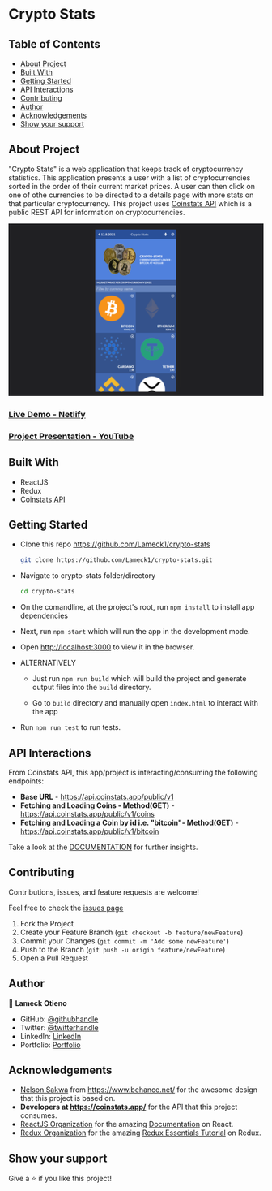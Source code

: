 # Crypto Stats

## Table of Contents

- [About Project](#about-project)
- [Built With](#built-with)
- [Getting Started](#getting-started)
- [API Interactions](#api-interactions)
- [Contributing](#contributing)
- [Author](#author)
- [Acknowledgements](#acknowledgements)
- [Show your support](#show-your-support)

## About Project

"Crypto Stats" is a web application that keeps track of cryptocurrency statistics. This application presents a user with a list of cryptocurrencies sorted in the order of their current market prices. A user can then click on one of othe currencies to be directed to a details page with more stats on that particular cryptocurrency.
This project uses [Coinstats API](https://documenter.getpostman.com/view/5734027/RzZ6Hzr3?version=latest) which is a public REST API for information on cryptocurrencies.

![screenshot](./src/assets/images/screenshot.png)

### [Live Demo - Netlify](https://crypto-statistics.netlify.app/)

### [Project Presentation - YouTube](https://youtu.be/NV_9kst9jqk)

## Built With

- ReactJS
- Redux
- [Coinstats API](https://documenter.getpostman.com/view/5734027/RzZ6Hzr3?version=latest)

## Getting Started

- Clone this repo <https://github.com/Lameck1/crypto-stats>

    ```bash
    git clone https://github.com/Lameck1/crypto-stats.git
    ```

- Navigate to crypto-stats folder/directory

    ```bash
    cd crypto-stats
    ```

- On the comandline, at the project's root, run ```npm install``` to install app dependencies

- Next, run ```npm start``` which will run the app in the development mode.

- Open [http://localhost:3000](http://localhost:3000) to view it in the browser.

- ALTERNATIVELY

  - Just run ```npm run build``` which will build the project and generate output files into the ```build``` directory.

  - Go to ```build``` directory and manually open ```index.html``` to interact with the app

- Run ```npm run test``` to run tests.

## API Interactions

From Coinstats API, this app/project is interacting/consuming the following endpoints:

- **Base URL** - <https://api.coinstats.app/public/v1>
- **Fetching and Loading Coins - Method(GET)** - <https://api.coinstats.app/public/v1/coins>
- **Fetching and Loading a Coin by id i.e. "bitcoin"- Method(GET)** - <https://api.coinstats.app/public/v1/bitcoin>

Take a look at the [DOCUMENTATION](https://documenter.getpostman.com/view/5734027/RzZ6Hzr3?version=latest) for further insights.

## Contributing

Contributions, issues, and feature requests are welcome!

Feel free to check the [issues page](https://github.com/Lameck1/crypto-stats/issues)

  1. Fork the Project
  2. Create your Feature Branch (`git checkout -b feature/newFeature`)
  3. Commit your Changes (`git commit -m 'Add some newFeature'`)
  4. Push to the Branch (`git push -u origin feature/newFeature`)
  5. Open a Pull Request

## Author

👤 **Lameck Otieno**

- GitHub: [@githubhandle](https://github.com/Lameck1)
- Twitter: [@twitterhandle](https://twitter.com/lameck721)
- LinkedIn: [LinkedIn](https://www.linkedin.com/in/lameck-odhiambo-642b7077/)
- Portfolio: [Portfolio](https://lameck.me)

## Acknowledgements

- [Nelson Sakwa](https://www.behance.net/sakwadesignstudio) from <https://www.behance.net/> for the awesome design that this project is based on.
- **Developers at <https://coinstats.app/>** for the API that this project consumes.
- [ReactJS Organization](https://reactjs.org/) for the amazing [Documentation](https://reactjs.org/docs/getting-started.html) on React.
- [Redux Organization](https://redux.js.org/) for the amazing [Redux Essentials Tutorial](https://redux.js.org/tutorials/essentials/part-1-overview-concepts) on Redux.

## Show your support

Give a ⭐️ if you like this project!
